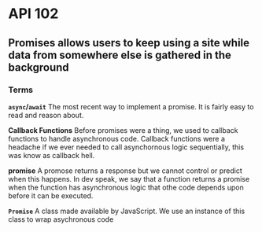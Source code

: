 # API 102
## Promises allows users to keep using a site while data from somewhere else is gathered in the background

### Terms
**`async`/`await`**
The most recent way to implement a promise. It is fairly easy to read and reason about.

**Callback Functions**
Before promises were a thing, we used to callback functions to handle asynchronous code. Callback functions were a headache if we ever needed to call asynchornous logic sequentially, this was know as callback hell.

**promise**
A promose returns a response but we cannot control or predict when this happens. In dev speak, we say that a function returns a promise when the function has asynchronous logic that othe code depends upon before it can be executed.

**`Promise`**
A class made available by JavaScript. We use an instance of this class to wrap asychronous code